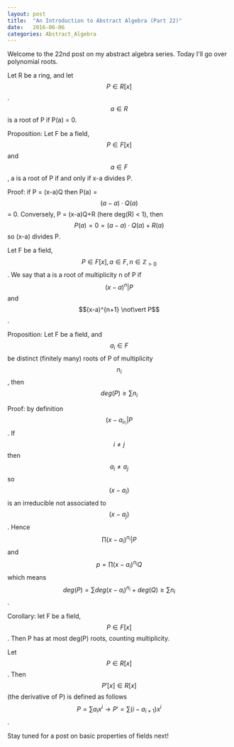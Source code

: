 ```yaml
---
layout: post
title:  "An Introduction to Abstract Algebra (Part 22)"
date:   2016-06-06
categories: Abstract_Algebra
---
```


Welcome to the 22nd post on my abstract algebra series. Today I'll go over polynomial roots.

Let R be a ring, and let $$P \in R[x]$$. $$a \in R$$ is a root of P if P(a) = 0.

Proposition: Let F be a field, $$P \in F[x]$$ and $$a \in F$$, a is a root of P if and only if x-a divides P.

Proof: if P = (x-a)Q then P(a) = $$(a-a)\cdot Q(a)$$ = 0. Conversely, P = (x-a)Q+R (here deg(R) < 1), then $$P(a) = 0 = (a-a) \cdot Q(a) + R(a)$$ so (x-a) divides P.

Let F be a field, $$P \in F[x], a \in F, n \in \mathbb{Z}_{>0}$$. We say that a is a root of multiplicity n of P if $$(x-a)^n \vert P$$ and $$(x-a)^{n+1} \not\vert P$$.

Proposition: Let F be a field, and $$a_i \in F$$ be distinct (finitely many) roots of P of multiplicity $$n_i$$, then $$deg(P) \geq \sum n_i$$

Proof: by definition $$(x-a_i_^{n_i} \vert P$$. If $$i \neq j$$ then $$a_i \neq a_j$$ so $$(x-a_i)$$ is an irreducible not associated to $$(x-a_j)$$. Hence $$\prod (x-a_i)^{n_i} \vert P$$ and $$p = \prod (x-a_i)^{n_i}Q$$ which means $$deg(P) = \sum deg(x-a_i)^{n_i}+deg(Q) \geq \sum n_i$$.

Corollary: let F be a field, $$P \in F[x]$$. Then P has at most deg(P) roots, counting multiplicity.

Let $$P \in R[x]$$. Then $$P'[x] \in R[x]$$ (the derivative of P) is defined as follows $$P = \sum a_ix^i \rightarrow P' = \sum(i-a_{i+1})x^i$$.

Stay tuned for a post on basic properties of fields next! 
